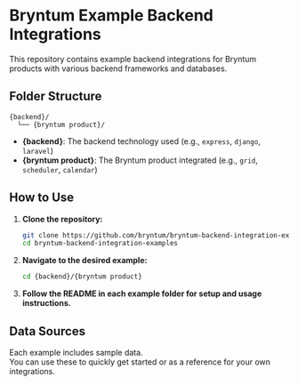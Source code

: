 # Bryntum Example Backend Integrations

This repository contains example backend integrations for Bryntum products with various backend frameworks and databases.

## Folder Structure

```
{backend}/
  └── {bryntum product}/
```

- **{backend}**: The backend technology used (e.g., `express`, `django`, `laravel`)
- **{bryntum product}**: The Bryntum product integrated (e.g., `grid`, `scheduler`, `calendar`)


## How to Use

1. **Clone the repository:**
   ```sh
   git clone https://github.com/bryntum/bryntum-backend-integration-examples.git
   cd bryntum-backend-integration-examples
   ```

2. **Navigate to the desired example:**
   ```sh
   cd {backend}/{bryntum product}
   ```

3. **Follow the README in each example folder for setup and usage instructions.**

## Data Sources

Each example includes sample data.  
You can use these to quickly get started or as a reference for your own integrations.